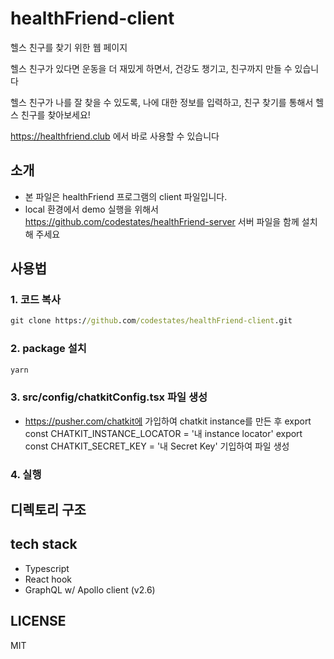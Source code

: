 # healthFriend-client

헬스 친구를 찾기 위한 웹 페이지

헬스 친구가 있다면 운동을 더 재밌게 하면서, 건강도 챙기고, 친구까지 만들 수 있습니다

헬스 친구가 나를 잘 찾을 수 있도록, 나에 대한 정보를 입력하고, 친구 찾기를 통해서 헬스 친구를 찾아보세요!

https://healthfriend.club 에서 바로 사용할 수 있습니다

## 소개

- 본 파일은 healthFriend 프로그램의 client 파일입니다.
- local 환경에서 demo 실행을 위해서 https://github.com/codestates/healthFriend-server 서버 파일을 함께 설치해 주세요

## 사용법

### 1. 코드 복사

```cmd
git clone https://github.com/codestates/healthFriend-client.git
```

### 2. package 설치

```cmd
yarn
```

### 3. src/config/chatkitConfig.tsx 파일 생성

- https://pusher.com/chatkit에 가입하여 chatkit instance를 만든 후
  export const CHATKIT_INSTANCE_LOCATOR = '내 instance locator'
  export const CHATKIT_SECRET_KEY = '내 Secret Key'
  기입하여 파일 생성

### 4. 실행

## 디렉토리 구조

## tech stack

- Typescript
- React hook
- GraphQL w/ Apollo client (v2.6)

## LICENSE

MIT
